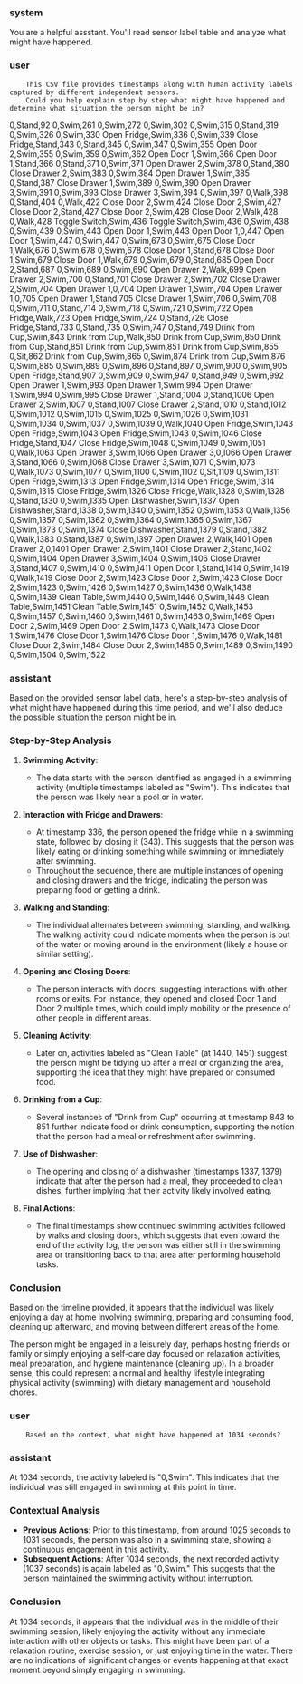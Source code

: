 ### system
You are a helpful assstant. You'll read sensor label table and analyze what might have happened.
### user

        This CSV file provides timestamps along with human activity labels captured by different independent sensors.
        Could you help explain step by step what might have happened and determine what situation the person might be in?
    
0,Stand,92
0,Swim,261
0,Swim,272
0,Swim,302
0,Swim,315
0,Stand,319
0,Swim,326
0,Swim,330
Open Fridge,Swim,336
0,Swim,339
Close Fridge,Stand,343
0,Stand,345
0,Swim,347
0,Swim,355
Open Door 2,Swim,355
0,Swim,359
0,Swim,362
Open Door 1,Swim,366
Open Door 1,Stand,366
0,Stand,371
0,Swim,371
Open Drawer 2,Swim,378
0,Stand,380
Close Drawer 2,Swim,383
0,Swim,384
Open Drawer 1,Swim,385
0,Stand,387
Close Drawer 1,Swim,389
0,Swim,390
Open Drawer 3,Swim,391
0,Swim,393
Close Drawer 3,Swim,394
0,Swim,397
0,Walk,398
0,Stand,404
0,Walk,422
Close Door 2,Swim,424
Close Door 2,Swim,427
Close Door 2,Stand,427
Close Door 2,Swim,428
Close Door 2,Walk,428
0,Walk,428
Toggle Switch,Swim,436
Toggle Switch,Swim,436
0,Swim,438
0,Swim,439
0,Swim,443
Open Door 1,Swim,443
Open Door 1,0,447
Open Door 1,Swim,447
0,Swim,447
0,Swim,673
0,Swim,675
Close Door 1,Walk,676
0,Swim,678
0,Swim,678
Close Door 1,Stand,678
Close Door 1,Swim,679
Close Door 1,Walk,679
0,Swim,679
0,Stand,685
Open Door 2,Stand,687
0,Swim,689
0,Swim,690
Open Drawer 2,Walk,699
Open Drawer 2,Swim,700
0,Stand,701
Close Drawer 2,Swim,702
Close Drawer 2,Swim,704
Open Drawer 1,0,704
Open Drawer 1,Swim,704
Open Drawer 1,0,705
Open Drawer 1,Stand,705
Close Drawer 1,Swim,706
0,Swim,708
0,Swim,711
0,Stand,714
0,Swim,718
0,Swim,721
0,Swim,722
Open Fridge,Walk,723
Open Fridge,Swim,724
0,Stand,726
Close Fridge,Stand,733
0,Stand,735
0,Swim,747
0,Stand,749
Drink from Cup,Swim,843
Drink from Cup,Walk,850
Drink from Cup,Swim,850
Drink from Cup,Stand,851
Drink from Cup,Swim,851
Drink from Cup,Swim,855
0,Sit,862
Drink from Cup,Swim,865
0,Swim,874
Drink from Cup,Swim,876
0,Swim,885
0,Swim,889
0,Swim,896
0,Stand,897
0,Swim,900
0,Swim,905
Open Fridge,Stand,907
0,Swim,909
0,Swim,947
0,Stand,949
0,Swim,992
Open Drawer 1,Swim,993
Open Drawer 1,Swim,994
Open Drawer 1,Swim,994
0,Swim,995
Close Drawer 1,Stand,1004
0,Stand,1006
Open Drawer 2,Swim,1007
0,Stand,1007
Close Drawer 2,Stand,1010
0,Stand,1012
0,Swim,1012
0,Swim,1015
0,Swim,1025
0,Swim,1026
0,Swim,1031
0,Swim,1034
0,Swim,1037
0,Swim,1039
0,Walk,1040
Open Fridge,Swim,1043
Open Fridge,Swim,1043
Open Fridge,Swim,1043
0,Swim,1046
Close Fridge,Stand,1047
Close Fridge,Swim,1048
0,Swim,1049
0,Swim,1051
0,Walk,1063
Open Drawer 3,Swim,1066
Open Drawer 3,0,1066
Open Drawer 3,Stand,1066
0,Swim,1068
Close Drawer 3,Swim,1071
0,Swim,1073
0,Walk,1073
0,Swim,1077
0,Swim,1100
0,Swim,1102
0,Sit,1109
0,Swim,1311
Open Fridge,Swim,1313
Open Fridge,Swim,1314
Open Fridge,Swim,1314
0,Swim,1315
Close Fridge,Swim,1326
Close Fridge,Walk,1328
0,Swim,1328
0,Stand,1330
0,Swim,1335
Open Dishwasher,Swim,1337
Open Dishwasher,Stand,1338
0,Swim,1340
0,Swim,1352
0,Swim,1353
0,Walk,1356
0,Swim,1357
0,Swim,1362
0,Swim,1364
0,Swim,1365
0,Swim,1367
0,Swim,1373
0,Swim,1374
Close Dishwasher,Stand,1379
0,Stand,1382
0,Walk,1383
0,Stand,1387
0,Swim,1397
Open Drawer 2,Walk,1401
Open Drawer 2,0,1401
Open Drawer 2,Swim,1401
Close Drawer 2,Stand,1402
0,Swim,1404
Open Drawer 3,Swim,1404
0,Swim,1406
Close Drawer 3,Stand,1407
0,Swim,1410
0,Swim,1411
Open Door 1,Stand,1414
0,Swim,1419
0,Walk,1419
Close Door 2,Swim,1423
Close Door 2,Swim,1423
Close Door 2,Swim,1423
0,Swim,1426
0,Swim,1427
0,Swim,1436
0,Walk,1438
0,Swim,1439
Clean Table,Swim,1440
0,Swim,1446
0,Swim,1448
Clean Table,Swim,1451
Clean Table,Swim,1451
0,Swim,1452
0,Walk,1453
0,Swim,1457
0,Swim,1460
0,Swim,1461
0,Swim,1463
0,Swim,1469
Open Door 2,Swim,1469
Open Door 2,Swim,1473
0,Walk,1473
Close Door 1,Swim,1476
Close Door 1,Swim,1476
Close Door 1,Swim,1476
0,Walk,1481
Close Door 2,Swim,1484
Close Door 2,Swim,1485
0,Swim,1489
0,Swim,1490
0,Swim,1504
0,Swim,1522

### assistant
Based on the provided sensor label data, here's a step-by-step analysis of what might have happened during this time period, and we'll also deduce the possible situation the person might be in.

### Step-by-Step Analysis

1. **Swimming Activity**:
   - The data starts with the person identified as engaged in a swimming activity (multiple timestamps labeled as "Swim"). This indicates that the person was likely near a pool or in water.

2. **Interaction with Fridge and Drawers**:
   - At timestamp 336, the person opened the fridge while in a swimming state, followed by closing it (343). This suggests that the person was likely eating or drinking something while swimming or immediately after swimming.
   - Throughout the sequence, there are multiple instances of opening and closing drawers and the fridge, indicating the person was preparing food or getting a drink.

3. **Walking and Standing**:
   - The individual alternates between swimming, standing, and walking. The walking activity could indicate moments when the person is out of the water or moving around in the environment (likely a house or similar setting).

4. **Opening and Closing Doors**:
   - The person interacts with doors, suggesting interactions with other rooms or exits. For instance, they opened and closed Door 1 and Door 2 multiple times, which could imply mobility or the presence of other people in different areas.

5. **Cleaning Activity**:
   - Later on, activities labeled as "Clean Table" (at 1440, 1451) suggest the person might be tidying up after a meal or organizing the area, supporting the idea that they might have prepared or consumed food.

6. **Drinking from a Cup**:
   - Several instances of "Drink from Cup" occurring at timestamp 843 to 851 further indicate food or drink consumption, supporting the notion that the person had a meal or refreshment after swimming.
   
7. **Use of Dishwasher**:
   - The opening and closing of a dishwasher (timestamps 1337, 1379) indicate that after the person had a meal, they proceeded to clean dishes, further implying that their activity likely involved eating.

8. **Final Actions**:
   - The final timestamps show continued swimming activities followed by walks and closing doors, which suggests that even toward the end of the activity log, the person was either still in the swimming area or transitioning back to that area after performing household tasks.

### Conclusion

Based on the timeline provided, it appears that the individual was likely enjoying a day at home involving swimming, preparing and consuming food, cleaning up afterward, and moving between different areas of the home. 

The person might be engaged in a leisurely day, perhaps hosting friends or family or simply enjoying a self-care day focused on relaxation activities, meal preparation, and hygiene maintenance (cleaning up). In a broader sense, this could represent a normal and healthy lifestyle integrating physical activity (swimming) with dietary management and household chores.
### user

        Based on the context, what might have happened at 1034 seconds?
    
### assistant
At 1034 seconds, the activity labeled is "0,Swim". This indicates that the individual was still engaged in swimming at this point in time. 

### Contextual Analysis

- **Previous Actions**: Prior to this timestamp, from around 1025 seconds to 1031 seconds, the person was also in a swimming state, showing a continuous engagement in this activity.
- **Subsequent Actions**: After 1034 seconds, the next recorded activity (1037 seconds) is again labeled as "0,Swim." This suggests that the person maintained the swimming activity without interruption.
  
### Conclusion

At 1034 seconds, it appears that the individual was in the middle of their swimming session, likely enjoying the activity without any immediate interaction with other objects or tasks. This might have been part of a relaxation routine, exercise session, or just enjoying time in the water. There are no indications of significant changes or events happening at that exact moment beyond simply engaging in swimming.
